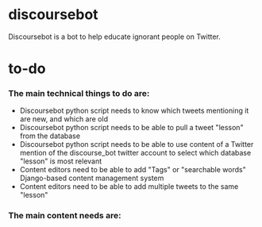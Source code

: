 # discoursebot

Discoursebot is a bot to help educate ignorant people on Twitter.  

# to-do

### The main technical things to do are:
* Discoursebot python script needs to know which tweets mentioning it are new, and which are old
* Discoursebot python script needs to be able to pull a tweet "lesson" from the database
* Discoursebot python script needs to be able to use content of a Twitter mention of the discourse_bot twitter account to select which database "lesson" is most relevant
* Content editors need to be able to add "Tags" or "searchable words" Django-based content management system 
* Content editors need to be able to add multiple tweets to the same "lesson"

### The main content needs are:
